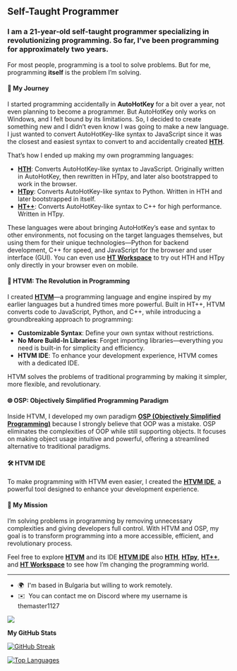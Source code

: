 **Self-Taught Programmer**
------------------

### I am a 21-year-old self-taught programmer specializing in revolutionizing programming. So far, I've been programming for approximately **two years**.

For most people, programming is a tool to solve problems. But for me, programming **itself** is the problem I’m solving.  

#### 🌟 My Journey  
I started programming accidentally in **AutoHotKey** for a bit over a year, not even planning to become a programmer. But AutoHotKey only works on Windows, and I felt bound by its limitations. So, I decided to create something new and I didn’t even know I was going to make a new language. I just wanted to convert AutoHotKey-like syntax to JavaScript since it was the closest and easiest syntax to convert to and accidentally created **[HTH](https://github.com/TheMaster1127/HTH)**. 


That’s how I ended up making my own programming languages:  
- **[HTH](https://github.com/TheMaster1127/HTH)**: Converts AutoHotKey-like syntax to JavaScript. Originally written in AutoHotKey, then rewritten in HTpy, and later also bootstrapped to work in the browser.  
- **[HTpy](https://github.com/TheMaster1127/HTpy)**: Converts AutoHotKey-like syntax to Python. Written in HTH and later bootstrapped in itself.  
- **[HT++](https://github.com/TheMaster1127/HT-plus-plus)**: Converts AutoHotKey-like syntax to C++ for high performance. Written in HTpy.  

These languages were about bringing AutoHotKey’s ease and syntax to other environments, not focusing on the target languages themselves, but using them for their unique technologies—Python for backend development, C++ for speed, and JavaScript for the browser and user interface (GUI). You can even use **[HT Workspace](https://github.com/TheMaster1127/HT-Workspace)** to try out HTH and HTpy only directly in your browser even on mobile.  

#### 🚀 HTVM: The Revolution in Programming  
I created **[HTVM](https://github.com/TheMaster1127/HTVM)**—a programming language and engine inspired by my earlier languages but a hundred times more powerful. Built in HT++, HTVM converts code to JavaScript, Python, and C++, while introducing a groundbreaking approach to programming:  
- **Customizable Syntax**: Define your own syntax without restrictions.  
- **No More Build-In Libraries**: Forget importing libraries—everything you need is built-in for simplicity and efficiency.  
- **HTVM IDE**: To enhance your development experience, HTVM comes with a dedicated IDE.

HTVM solves the problems of traditional programming by making it simpler, more flexible, and revolutionary.  

#### 🌐 OSP: Objectively Simplified Programming Paradigm
Inside HTVM, I developed my own paradigm **[OSP (Objectively Simplified Programming)](https://github.com/TheMaster1127/HTVM/blob/main/DOCUMENTATION.md#osp-objectively-simplified-programming-paradigm)** because I strongly believe that OOP was a mistake. OSP eliminates the complexities of OOP while still supporting objects. It focuses on making object usage intuitive and powerful, offering a streamlined alternative to traditional paradigms.  

#### 🛠️ HTVM IDE  
To make programming with HTVM even easier, I created the **[HTVM IDE](https://github.com/TheMaster1127/HTVM/blob/main/README.md#%EF%B8%8F-htvm-ide)**, a powerful tool designed to enhance your development experience.  

#### 🚀 My Mission  
I’m solving problems in programming by removing unnecessary complexities and giving developers full control. With HTVM and OSP, my goal is to transform programming into a more accessible, efficient, and revolutionary process.  

Feel free to explore **[HTVM](https://github.com/TheMaster1127/HTVM)** and its IDE **[HTVM IDE](https://github.com/TheMaster1127/HTVM/blob/main/README.md#%EF%B8%8F-htvm-ide)** also **[HTH](https://github.com/TheMaster1127/HTH)**, **[HTpy](https://github.com/TheMaster1127/HTpy)**, **[HT++](https://github.com/TheMaster1127/HT-plus-plus)**, and **[HT Workspace](https://github.com/TheMaster1127/HT-Workspace)** to see how I’m changing the programming world.  

---

* 🌍  I'm based in Bulgaria but willing to work remotely.
* ✉️  You can contact me on Discord where my username is themaster1127

<a href="https://www.github.com/TheMaster1127" target="_blank" rel="noreferrer"><img
src="https://img.shields.io/github/followers/TheMaster1127?logo=github&style=for-the-badge&color=3382ed&labelColor=000000" /></a>

<b>My GitHub Stats</b>

[![GitHub Streak](https://streak-stats.demolab.com/?user=TheMaster1127&theme=dark)](https://git.io/streak-stats)

<a href="https://github.com/TheMaster1127" align="left"><img src="https://github-readme-stats.vercel.app/api/top-langs/?username=TheMaster1127&langs_count=10&title_color=FFA500&text_color=ffffff&icon_color=FFA500&bg_color=1A1B27&hide_border=true&locale=en&custom_title=Top%20Languages" alt="Top Languages" /></a>
